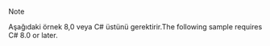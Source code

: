 > [!NOTE]
> <span data-ttu-id="43f95-101">Aşağıdaki örnek 8,0 veya C# üstünü gerektirir.</span><span class="sxs-lookup"><span data-stu-id="43f95-101">The following sample requires C# 8.0 or later.</span></span>
